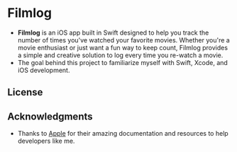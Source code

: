# Filmlog

- **Filmlog** is an iOS app built in Swift designed to help you track the number of times you've watched your favorite movies. Whether you're a movie enthusiast or just want a fun way to keep count, Filmlog provides a simple and creative solution to log every time you re-watch a movie.
- The goal behind this project to familiarize myself with Swift, Xcode, and iOS development.



## License

## Acknowledgments
- Thanks to [Apple](https://developer.apple.com) for their amazing documentation and resources to help developers like me.
